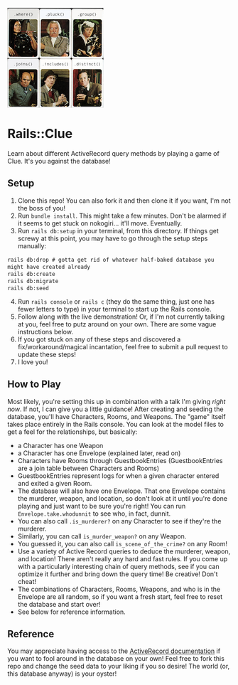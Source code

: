 ![Rails::Clue characters](app/assets/images/clue_characters.png "Rails::Clue characters")


# Rails::Clue

Learn about different ActiveRecord query methods by playing a game of Clue. It's you against the database!

## Setup

1. Clone this repo! You can also fork it and then clone it if you want, I'm not the boss of you!
2. Run `bundle install`. This might take a few minutes. Don't be alarmed if it seems to get stuck on nokogiri... it'll move. Eventually.
3. Run `rails db:setup` in your terminal, from this directory. If things get screwy at this point, you may have to go through the setup steps manually:
```
rails db:drop # gotta get rid of whatever half-baked database you might have created already
rails db:create
rails db:migrate
rails db:seed
```
4. Run `rails console` or `rails c` (they do the same thing, just one has fewer letters to type) in your terminal to start up the Rails console.
5. Follow along with the live demonstration! Or, if I'm not currently talking at you, feel free to putz around on your own. There are some vague instructions below.
6. If you got stuck on any of these steps and discovered a fix/workaround/magical incantation, feel free to submit a pull request to update these steps!
7. I love you!

## How to Play

Most likely, you're setting this up in combination with a talk I'm giving _right now_. If not, I can give you a little guidance! After creating and seeding the database, you'll have Characters, Rooms, and Weapons. The "game" itself takes place entirely in the Rails console. You can look at the model files to get a feel for the relationships, but basically:
- a Character has one Weapon
- a Character has one Envelope (explained later, read on)
- Characters have Rooms through GuestbookEntries (GuestbookEntries are a join table between Characters and Rooms)
- GuestbookEntries represent logs for when a given character entered and exited a given Room.
- The database will also have one Envelope. That one Envelope contains the murderer, weapon, and location, so don't look at it until you're done playing and just want to be sure you're right! You can run `Envelope.take.whodunnit` to see who, in fact, dunnit.
- You can also call `.is_murderer?` on any Character to see if they're the murderer.
- Similarly, you can call `is_murder_weapon?` on any Weapon.
- You guessed it, you can also call `is_scene_of_the_crime?` on any Room!
- Use a variety of Active Record queries to deduce the murderer, weapon, and location! There aren't really any hard and fast rules. If you come up with a particularly interesting chain of query methods, see if you can optimize it further and bring down the query time! Be creative! Don't cheat!
- The combinations of Characters, Rooms, Weapons, and who is in the Envelope are all random, so if you want a fresh start, feel free to reset the database and start over!
- See below for reference information.

## Reference

You may appreciate having access to the [ActiveRecord documentation](https://guides.rubyonrails.org/active_record_querying.html) if you want to fool around in the database on your own! Feel free to fork this repo and change the seed data to your liking if you so desire! The world (or, this database anyway) is your oyster!

